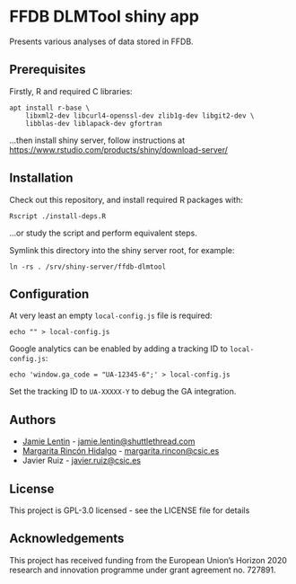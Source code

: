# FFDB DLMTool shiny app

Presents various analyses of data stored in FFDB.

## Prerequisites

Firstly, R and required C libraries:

    apt install r-base \
        libxml2-dev libcurl4-openssl-dev zlib1g-dev libgit2-dev \
        libblas-dev liblapack-dev gfortran

...then install shiny server, follow instructions at https://www.rstudio.com/products/shiny/download-server/

## Installation

Check out this repository, and install required R packages with:

    Rscript ./install-deps.R

...or study the script and perform equivalent steps.

Symlink this directory into the shiny server root, for example:

    ln -rs . /srv/shiny-server/ffdb-dlmtool

## Configuration

At very least an empty ``local-config.js`` file is required:

    echo "" > local-config.js

Google analytics can be enabled by adding a tracking ID to ``local-config.js``:

    echo 'window.ga_code = "UA-12345-6";' > local-config.js

Set the tracking ID to ``UA-XXXXX-Y`` to debug the GA integration.

## Authors

* [Jamie Lentin](https://github.com/lentinj) - jamie.lentin@shuttlethread.com
* [Margarita Rincón Hidalgo](https://github.com/mmrinconh) - margarita.rincon@csic.es
* Javier Ruiz - javier.ruiz@csic.es

## License

This project is GPL-3.0 licensed - see the LICENSE file for details

## Acknowledgements

This project has received funding from the European Union’s Horizon 2020 research and innovation programme under grant agreement no. 727891.
